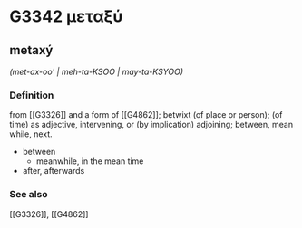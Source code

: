 # G3342 μεταξύ

## metaxý

_(met-ax-oo' | meh-ta-KSOO | may-ta-KSYOO)_

### Definition

from [[G3326]] and a form of [[G4862]]; betwixt (of place or person); (of time) as adjective, intervening, or (by implication) adjoining; between, mean while, next.

- between
  - meanwhile, in the mean time
- after, afterwards

### See also

[[G3326]], [[G4862]]

